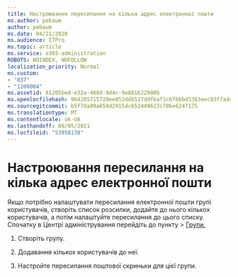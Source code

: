 ```yaml
---
title: Настроювання пересилання на кілька адрес електронної пошти
ms.author: pebaum
author: pebaum
ms.date: 04/21/2020
ms.audience: ITPro
ms.topic: article
ms.service: o365-administration
ROBOTS: NOINDEX, NOFOLLOW
localization_priority: Normal
ms.custom:
- "837"
- "1200004"
ms.assetid: 81205bed-e32a-468d-9d4c-9e881622908b
ms.openlocfilehash: 964285715720ee852ddb537ddfbaf1c6fb6bd3363eec83ffadc881b741035cad
ms.sourcegitcommit: b5f7da89a650d2915dc652449623c78be6247175
ms.translationtype: MT
ms.contentlocale: uk-UA
ms.lasthandoff: 08/05/2021
ms.locfileid: "53958138"
---
```

# <a name="setting-up-forwarding-to-multiple-email-addresses"></a>Настроювання пересилання на кілька адрес електронної пошти

Якщо потрібно налаштувати пересилання електронної пошти групі користувачів, створіть список розсилки, додайте до нього кількох користувачів, а потім налаштуйте пересилання до цього списку. Спочатку в Центрі адміністрування перейдіть до пункту  >  [Групи.](https://portal.office.com/adminportal/home#/groups)
  
1. Створіть групу.

2. Додавання кількох користувачів до неї.

3. Настройте пересилання поштової скриньки для цієї групи.
